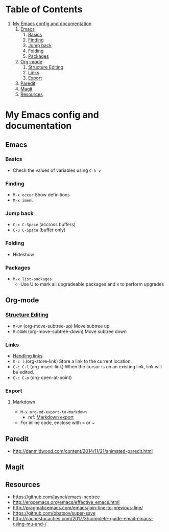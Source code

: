
# Table of Contents

1.  [My Emacs config and documentation](#orgd660d4e)
    1.  [Emacs](#org9ed5ecc)
        1.  [Basics](#orgd80ccea)
        2.  [Finding](#org0dd4dd4)
        3.  [Jump back](#orgd47efdc)
        4.  [Folding](#orgfc9c067)
        5.  [Packages](#orga06706d)
    2.  [Org-mode](#org9d50fcd)
        1.  [Structure Editing](#orgf23643b)
        2.  [Links](#orgf0fdc32)
        3.  [Export](#org9535b7f)
    3.  [Paredit](#orgc2a5e38)
    4.  [Magit](#org0d47b6b)
    5.  [Resources](#orge4df01b)


<a id="orgd660d4e"></a>

# My Emacs config and documentation


<a id="org9ed5ecc"></a>

## Emacs


<a id="orgd80ccea"></a>

### Basics

-   Check the values of variables using `C-h v`


<a id="org0dd4dd4"></a>

### Finding

-   `M-x occur` Show definitions
-   `M-x imenu`


<a id="orgd47efdc"></a>

### Jump back

-   `C-x C-Space` (accross buffers)
-   `C-u C-Space` (buffer only)


<a id="orgfc9c067"></a>

### Folding

-   Hideshow


<a id="orga06706d"></a>

### Packages

-   `M-x list-packages`
    -   Use U to mark all upgradeable packages and x to perform upgrades


<a id="org9d50fcd"></a>

## Org-mode


<a id="orgf23643b"></a>

### [Structure Editing](https://orgmode.org/org.html#Structure-Editing)

-   `M-UP` (org-move-subtree-up) Move subtree up
-   `M-DOWN` (org-move-subtree-down) Move subtree down


<a id="orgf0fdc32"></a>

### Links

-   [Handling links](https://orgmode.org/manual/Handling-links.html)
-   `C-c l` (org-store-link) Store a link to the current location.
-   `C-c C-l` (org-insert-link) When the cursor is on an existing link, link will be edited.
-   `C-c C-o` (org-open-at-point)


<a id="org9535b7f"></a>

### Export

1.  Markdown

    -   `M-x org-md-export-to-markdown`
        -   ref: [Markdown export](https://orgmode.org/manual/Markdown-export.html)
    -   For inline code, enclose with = or ~


<a id="orgc2a5e38"></a>

## Paredit

-   <http://danmidwood.com/content/2014/11/21/animated-paredit.html>


<a id="org0d47b6b"></a>

## Magit


<a id="orge4df01b"></a>

## Resources

-   <https://github.com/jaypei/emacs-neotree>
-   <http://ergoemacs.org/emacs/effective_emacs.html>
-   <http://pragmaticemacs.com/emacs/join-line-to-previous-line/>
-   <https://github.com/bbatsov/super-save>
-   <http://cachestocaches.com/2017/3/complete-guide-email-emacs-using-mu-and-/>

